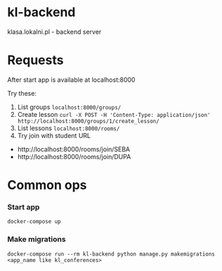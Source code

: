 # kl-backend
klasa.lokalni.pl - backend server

# Requests
After start app is available at localhost:8000

Try these:

1. List groups `localhost:8000/groups/`
2. Create lesson `curl -X POST -H 'Content-Type: application/json' http://localhost:8000/groups/1/create_lesson/`
3. List lessons `localhost:8000/rooms/`
4. Try join with student URL
 - http://localhost:8000/rooms/join/SEBA
 - http://localhost:8000/rooms/join/DUPA

# Common ops

### Start app
`docker-compose up`

### Make migrations
`docker-compose run --rm kl-backend python manage.py makemigrations <app_name like kl_conferences>`

